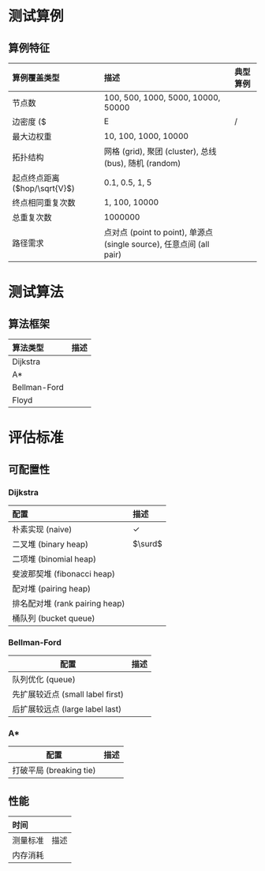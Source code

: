 # 测试算例

## 算例特征

| 算例覆盖类型                  | 描述                                       | 典型算例 |
| :---------------------- | :--------------------------------------- | :--- |
| 节点数                     | 100, 500, 1000, 5000, 10000, 50000       |      |
| 边密度 ($|E|/|V|^2$)       | 0.01, 0.05, 0.1, 0.5, 1                  |      |
| 最大边权重                   | 10, 100, 1000, 10000                     |      |
| 拓扑结构                    | 网格 (grid), 聚团 (cluster), 总线 (bus), 随机 (random) |      |
| 起点终点距离 ($hop/\sqrt{V}$) | 0.1, 0.5, 1, 5                           |      |
| 终点相同重复次数                | 1, 100, 10000                            |      |
| 总重复次数                   | 1000000                                  |      |
| 路径需求                    | 点对点 (point to point), 单源点 (single source), 任意点间 (all pair) |      |

# 测试算法

## 算法框架

| 算法类型         | 描述   |
| :----------- | :--- |
| Dijkstra     |      |
| A*           |      |
| Bellman-Ford |      |
| Floyd        |      |

# 评估标准

## 可配置性

### Dijkstra

| 配置                        | 描述           |
| :------------------------ | :----------- |
| 朴素实现 (naive)              | $\checkmark$ |
| 二叉堆 (binary heap)         | $\surd$      |
| 二项堆 (binomial heap)       |              |
| 斐波那契堆 (fibonacci heap)    |              |
| 配对堆 (pairing heap)        |              |
| 排名配对堆 (rank pairing heap) |              |
| 桶队列 (bucket queue)        |              |

### Bellman-Ford

| 配置                         | 描述   |
| -------------------------- | ---- |
| 队列优化 (queue)               |      |
| 先扩展较近点 (small label first) |      |
| 后扩展较远点 (large label last)  |      |

### A*

| 配置                  | 描述   |
| ------------------- | ---- |
| 打破平局 (breaking tie) |      |

## 性能

| 时间   |      |
| :--- | :--- |
| 测量标准 | 描述   |
| 内存消耗 |      |

